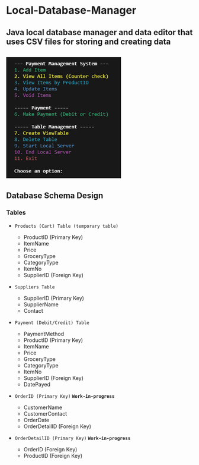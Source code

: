 # Local-Database-Manager
Java local database manager and data editor that uses CSV files for storing and creating data
---
![console preview](image.png)
---
## Database Schema Design
### Tables
- `Products (Cart) Table (temporary table)`
   - ProductID (Primary Key)
   - ItemName
   - Price
   - GroceryType
   - CategoryType
   - ItemNo
   - SupplierID (Foreign Key)

- `Suppliers Table`
    - SupplierID (Primary Key)
    - SupplierName
    - Contact

- `Payment (Debit/Credit) Table`
   - PaymentMethod
   - ProductID (Primary Key)
   - ItemName
   - Price
   - GroceryType
   - CategoryType
   - ItemNo
   - SupplierID (Foreign Key)
   - DatePayed

- `OrderID (Primary Key)` **`Work-in-progress`**
    - CustomerName
    - CustomerContact
    - OrderDate
    - OrderDetailID (Foreign Key)

- `OrderDetailID (Primary Key)` **`Work-in-progress`**
    - OrderID (Foreign Key)
    - ProductID (Foreign Key)